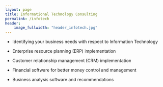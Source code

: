 ```yaml
---
layout: page
title: Informational Technology Consulting
permalink: /infotech
header:
    image_fullwidth: "header_infotech.jpg"
---
```


- Identifying your business needs with respect to Information Technology
 
- Enterprise resource planning (ERP) implementation
 
- Customer relationship management (CRM) implementation
 
- Financial software for better money control and management
 
- Business analysis software and recommendations
